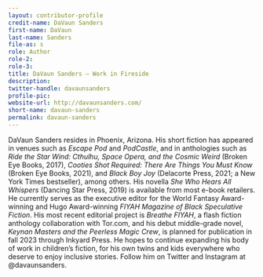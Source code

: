```yaml
---
layout: contributor-profile
credit-name: DaVaun Sanders
first-name: DaVaun
last-name: Sanders
file-as: s
role: Author
role-2:
role-3:
title: DaVaun Sanders — Work in Fireside
description:
twitter-handle: davaunsanders
profile-pic: 
website-url: http://davaunsanders.com/
short-name: davaun-sanders
permalink: davaun-sanders
---
```

DaVaun Sanders resides in Phoenix, Arizona. His short fiction has appeared in venues such as _Escape Pod_ and _PodCastle_, and in anthologies such as _Ride the Star Wind: Cthulhu, Space Opera, and the Cosmic Weird_ (Broken Eye Books, 2017), _Cooties Shot Required: There Are Things You Must Know_ (Broken Eye Books, 2021), and _Black Boy Joy_ (Delacorte Press, 2021; a New York Times bestseller), among others. His novella _She Who Hears All Whispers_ (Dancing Star Press, 2019) is available from most e-book retailers. He currently serves as the executive editor for the World Fantasy Award-winning and Hugo Award-winning _FIYAH Magazine of Black Speculative Fiction_. His most recent editorial project is _Breathe FIYAH_, a flash fiction anthology collaboration with Tor.com, and his debut middle-grade novel, _Keynan Masters and the Peerless Magic Crew_, is planned for publication in fall 2023 through Inkyard Press. He hopes to continue expanding his body of work in children’s fiction, for his own twins and kids everywhere who deserve to enjoy inclusive stories. Follow him on Twitter and Instagram at @davaunsanders.
